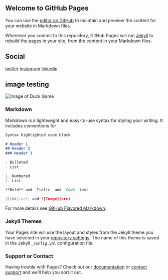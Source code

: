 
## Welcome to GitHub Pages

You can use the [editor on GitHub](https://github.com/bizbunny/bizbunny.github.io/edit/main/README.md) to maintain and preview the content for your website in Markdown files.

Whenever you commit to this repository, GitHub Pages will run [Jekyll](https://jekyllrb.com/) to rebuild the pages in your site, from the content in your Markdown files.

## Social
[twitter](https://twitter.com/anh_bizbunny)
[instagram](https://www.instagram.com/anh_bizbunny/)
[linkedin](https://linkedin.com/in/vi-anh-nguyen-7a5698103)

## image testing
![Image of Duck Game](https://img.itch.zone/aW1hZ2UvNzQ3NDQ5LzQyMDg5ODAuanBn/original/1W%2B2c%2B.jpg)

### Markdown

Markdown is a lightweight and easy-to-use syntax for styling your writing. It includes conventions for

```markdown
Syntax highlighted code block

# Header 1
## Header 2
### Header 3

- Bulleted
- List

1. Numbered
2. List

**Bold** and _Italic_ and `Code` text

[Link](url) and ![Image](src)
```

For more details see [GitHub Flavored Markdown](https://guides.github.com/features/mastering-markdown/).

### Jekyll Themes

Your Pages site will use the layout and styles from the Jekyll theme you have selected in your [repository settings](https://github.com/bizbunny/bizbunny.github.io/settings/pages). The name of this theme is saved in the Jekyll `_config.yml` configuration file.

### Support or Contact

Having trouble with Pages? Check out our [documentation](https://docs.github.com/categories/github-pages-basics/) or [contact support](https://support.github.com/contact) and we’ll help you sort it out.
